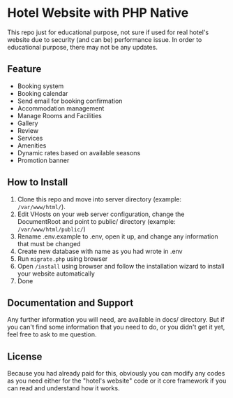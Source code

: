 # Hotel Website with PHP Native

This repo just for educational purpose, not sure if used for real hotel's website due to security (and can be) performance issue. In order to educational purpose, there may not be any updates. 

## Feature

- Booking system
- Booking calendar
- Send email for booking confirmation
- Accommodation management
 - Manage Rooms and Facilities
 - Gallery
 - Review
 - Services
 - Amenities
- Dynamic rates based on available seasons
- Promotion banner

## How to Install

1. Clone this repo and move into server directory (example: `/var/www/html/`).
2. Edit VHosts on your web server configuration, change the DocumentRoot and point to public/ directory (example: `/var/www/html/public/`)
3. Rename .env.example to .env, open it up, and change any information that must be changed
4. Create new database with name as you had wrote in .env
5. Run `migrate.php` using browser
6. Open `/install` using browser and follow the installation wizard to install your website automatically
7. Done

## Documentation and Support

Any further information you will need, are available in docs/ directory. But if you can't find some information that you need to do, or you didn't get it yet, feel free to ask to me question.

## License

Because you had already paid for this, obviously you can modify any codes as you need either for the "hotel's website" code or it core framework if you can read and understand how it works.